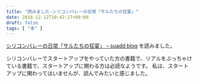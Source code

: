 ```yaml
---
title: "読みました-シリコンバレーの日常「サルたちの狂宴」"
date: 2018-12-12T10:42:17+09:00
draft: false
tags: [ "本" ]
---
```


[シリコンバレーの日常「サルたちの狂宴」 – suadd blog](http://suadd.com/wp/blog/2685) を読みました。

シリコンバレーでスタートアップをやっていた方の書籍で、リアルをぶっちゃけている書籍で、スタートアップに関わる方は必読なようです。
私は、スタートアップに関わってはいませんが、読んでみたいと感じました。